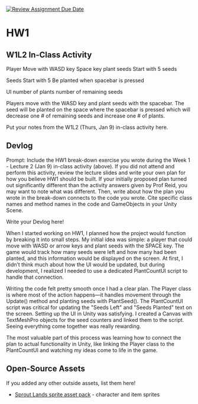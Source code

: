 [![Review Assignment Due Date](https://classroom.github.com/assets/deadline-readme-button-22041afd0340ce965d47ae6ef1cefeee28c7c493a6346c4f15d667ab976d596c.svg)](https://classroom.github.com/a/MjLLqDcN)
# HW1
## W1L2 In-Class Activity

Player
Move with WASD key
Space key plant seeds
Start with 5 seeds

Seeds
Start with 5
Be planted when spacebar is pressed

UI
number of plants
number of remaining seeds

Players move with the WASD key and plant seeds with the spacebar. The seed will be planted on the space where the spacebar is pressed which will decrease one # of remaining seeds and increase one # of plants.


Put your notes from the W1L2 (Thurs, Jan 9) in-class activity here.

## Devlog
Prompt: Include the HW1 break-down exercise you wrote during the Week 1 - Lecture 2 (Jan 9) in-class activity (above). If you did not attend and perform this activity, review the lecture slides and write your own plan for how you believe HW1 should be built. If your initially proposed plan turned out significantly different than the activity answers given by Prof Reid, you may want to note what was different. Then, write about how the plan you wrote in the break-down connects to the code you wrote. Cite specific class names and method names in the code and GameObjects in your Unity Scene.


Write your Devlog here!

When I started working on HW1, I planned how the project would function by breaking it into small steps. My initial idea was simple: a player that could move with WASD or arrow keys and plant seeds with the SPACE key. The game would track how many seeds were left and how many had been planted, and this information would be displayed on the screen. At first, I didn’t think much about how the UI would be updated, but during development, I realized I needed to use a dedicated PlantCountUI script to handle that connection.

Writing the code felt pretty smooth once I had a clear plan. The Player class is where most of the action happens—it handles movement through the Update() method and planting seeds with PlantSeed(). The PlantCountUI script was critical for updating the "Seeds Left" and "Seeds Planted" text on the screen. Setting up the UI in Unity was satisfying. I created a Canvas with TextMeshPro objects for the seed counters and linked them to the script. Seeing everything come together was really rewarding.

The most valuable part of this process was learning how to connect the plan to actual functionality in Unity, like linking the Player class to the PlantCountUI and watching my ideas come to life in the game.

## Open-Source Assets
If you added any other outside assets, list them here!
- [Sprout Lands sprite asset pack](https://cupnooble.itch.io/sprout-lands-asset-pack) - character and item sprites
